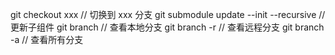 git checkout xxx  // 切换到 xxx 分支
git submodule update --init --recursive  // 更新子组件
git branch  // 查看本地分支
git branch -r  // 查看远程分支
git branch -a  // 查看所有分支
